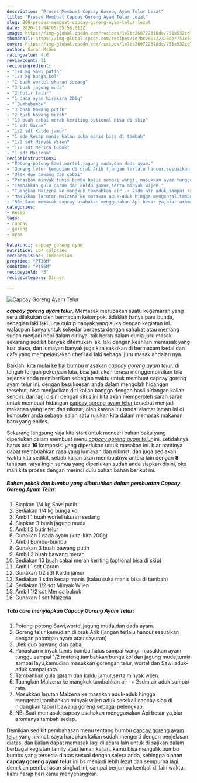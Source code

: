 ```yaml
---
description: "Proses Membuat Capcay Goreng Ayam Telur Lezat"
title: "Proses Membuat Capcay Goreng Ayam Telur Lezat"
slug: 868-proses-membuat-capcay-goreng-ayam-telur-lezat
date: 2020-11-04T05:55:58.613Z
image: https://img-global.cpcdn.com/recipes/1e7bc260722318de/751x532cq70/capcay-goreng-ayam-telur-foto-resep-utama.jpg
thumbnail: https://img-global.cpcdn.com/recipes/1e7bc260722318de/751x532cq70/capcay-goreng-ayam-telur-foto-resep-utama.jpg
cover: https://img-global.cpcdn.com/recipes/1e7bc260722318de/751x532cq70/capcay-goreng-ayam-telur-foto-resep-utama.jpg
author: Sarah McGee
ratingvalue: 4.6
reviewcount: 11
recipeingredient:
- "1/4 kg Sawi putih"
- "1/4 kg bunga kol"
- "1 buah wortel ukuran sedang"
- "3 buah jagung muda"
- "2 butir telur"
- "1 dada ayam kirakira 200g"
- " Bumbubumbu"
- "3 buah bawang putih"
- "2 buah bawang merah"
- "10 buah cabai merah keriting optional bisa di skip"
- "1 sdt Garam"
- "1/2 sdt Kaldu jamur"
- "1 sdm kecap manis kalau suka manis bisa di tambah"
- "1/2 sdt Minyak Wijen"
- "1/2 sdt Merica bubuk"
- "1 sdt Maizena"
recipeinstructions:
- "Potong-potong Sawi,wortel,jagung muda,dan dada ayam."
- "Goreng telur kemudian di orak Arik (jangan terlalu hancur,sesuaikan dengan potongan ayam atau sayuran)"
- "Ulek duo bawang dan cabai"
- "Panaskan minyak tumis bumbu halus sampai wangi, masukkan ayam tunggu sampai 1/2 matang,tambahkan bunga kol dan jagung muda,tumis sampai layu,kemudian masukkan gorengan telur, wortel dan Sawi aduk-aduk sampai rata."
- "Tambahkan gula garam dan kaldu jamur,serta minyak wijen."
- "Tuangkan Maizena ke mangkuk tambahkan air -+ 2sdm air aduk sampai rata."
- "Masukkan larutan Maizena ke masakan aduk-aduk hingga mengental,tambahkan minyak wijen aduk sesekali.capcay siap di hidangkan taburi bawang goreng sebagai pelengkap."
- "NB: Saat memasak capcay usahakan menggunakan Api besar ya,biar aromanya tambah sedap."
categories:
- Resep
tags:
- capcay
- goreng
- ayam

katakunci: capcay goreng ayam 
nutrition: 107 calories
recipecuisine: Indonesian
preptime: "PT30M"
cooktime: "PT55M"
recipeyield: "3"
recipecategory: Dinner

---
```



![Capcay Goreng Ayam Telur](https://img-global.cpcdn.com/recipes/1e7bc260722318de/751x532cq70/capcay-goreng-ayam-telur-foto-resep-utama.jpg)

<b><i>capcay goreng ayam telur</i></b>, Memasak merupakan suatu kegemaran yang seru dilakukan oleh bermacam kelompok. tidaklah hanya para bunda, sebagian laki laki juga cukup banyak yang suka dengan kegiatan ini. walaupun hanya untuk sekedar berpesta dengan sahabat atau memang sudah menjadi hobi dalam dirinya. tak heran dalam dunia juru masak sekarang sedikit banyak ditemukan laki laki dengan keahlian memasak yang luar biasa, dan lumayan banyak juga kita saksikan di bermacam kedai dan cafe yang mempekerjakan chef laki laki sebagai juru masak andalan nya.

Baiklah, kita mulai ke hal bumbu masakan <i>capcay goreng ayam telur</i>. di tengah tengah pekerjaan kita, bisa jadi akan terasa menggembirakan bila sejenak anda memberikan sebagian waktu untuk membuat capcay goreng ayam telur ini. dengan kesuksesan anda dalam mengolah hidangan tersebut, bisa menjadikan diri kalian bangga dengan hasil hidangan kalian sendiri. dan lagi disini dengan situs ini kita akan memperoleh saran saran untuk membuat hidangan <u>capcay goreng ayam telur</u> tersebut menjadi makanan yang lezat dan nikmat, oleh karena itu tandai alamat laman ini di komputer anda sebagai salah satu rujukan kita dalam memasak makanan baru yang endes.




Sekarang langsung saja kita start untuk mencari bahan baku yang diperlukan dalam membuat menu <u><i>capcay goreng ayam telur</i></u> ini. setidaknya harus ada <b>16</b> komposisi yang diperlukan untuk masakan ini. biar nantinya dapat membuahkan rasa yang lumayan dan nikmat. dan juga sediakan waktu kita sedikit, sebab kalian akan membuatnya antara lain dengan <b>8</b> tahapan. saya ingin semua yang diperlukan sudah anda siapkan disini, oke mari kita proses dengan merinci dulu bahan bahan berikut ini.

<!--inarticleads1-->

##### Bahan pokok dan bumbu yang dibutuhkan dalam pembuatan Capcay Goreng Ayam Telur:

1. Siapkan 1/4 kg Sawi putih
1. Sediakan 1/4 kg bunga kol
1. Ambil 1 buah wortel ukuran sedang
1. Siapkan 3 buah jagung muda
1. Ambil 2 butir telur
1. Gunakan 1 dada ayam (kira-kira 200g)
1. Ambil  Bumbu-bumbu
1. Gunakan 3 buah bawang putih
1. Ambil 2 buah bawang merah
1. Sediakan 10 buah cabai merah keriting (optional bisa di skip)
1. Ambil 1 sdt Garam
1. Gunakan 1/2 sdt Kaldu jamur
1. Sediakan 1 sdm kecap manis (kalau suka manis bisa di tambah)
1. Sediakan 1/2 sdt Minyak Wijen
1. Ambil 1/2 sdt Merica bubuk
1. Gunakan 1 sdt Maizena




<!--inarticleads2-->

##### Tata cara menyiapkan Capcay Goreng Ayam Telur:

1. Potong-potong Sawi,wortel,jagung muda,dan dada ayam.
1. Goreng telur kemudian di orak Arik (jangan terlalu hancur,sesuaikan dengan potongan ayam atau sayuran)
1. Ulek duo bawang dan cabai
1. Panaskan minyak tumis bumbu halus sampai wangi, masukkan ayam tunggu sampai 1/2 matang,tambahkan bunga kol dan jagung muda,tumis sampai layu,kemudian masukkan gorengan telur, wortel dan Sawi aduk-aduk sampai rata.
1. Tambahkan gula garam dan kaldu jamur,serta minyak wijen.
1. Tuangkan Maizena ke mangkuk tambahkan air -+ 2sdm air aduk sampai rata.
1. Masukkan larutan Maizena ke masakan aduk-aduk hingga mengental,tambahkan minyak wijen aduk sesekali.capcay siap di hidangkan taburi bawang goreng sebagai pelengkap.
1. NB: Saat memasak capcay usahakan menggunakan Api besar ya,biar aromanya tambah sedap.




Demikian sedikit pembahasan menu tentang bumbu <u>capcay goreng ayam telur</u> yang nikmat. saya harapkan kalian sudah mengerti dengan penjelasan diatas, dan kalian dapat memasak lagi di acara lain untuk di sajikan dalam berbagai kegiatan family atau teman kalian. kamu bisa mengulik bumbu bumbu yang tersedia diatas sesuai dengan selera anda, sehingga olahan <b>capcay goreng ayam telur</b> ini bs menjadi lebih lezat dan sempurna lagi. demikian pembahasan singkat ini, sampai berjumpa kembali di lain waktu. kami harap hari kamu menyenangkan.
